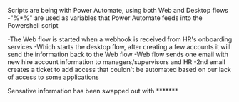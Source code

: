 Scripts are being with Power Automate, using both Web and Desktop flows
  -"%*%" are used as variables that Power Automate feeds into the Powershell script

  -The Web flow is started when a webhook is received from HR's onboarding services
    -Which starts the desktop flow, after creating a few accounts it will send the information back to the Web flow
    -Web flow sends one email with new hire account information to managers/supervisors and HR
      -2nd email creates a ticket to add access that couldn't be automated based on our lack of access to some applications

Sensative information has been swapped out with *******
